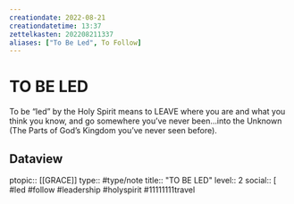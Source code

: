 ```yaml
---
creationdate: 2022-08-21
creationdatetime: 13:37
zettelkasten: 202208211337
aliases: ["To Be Led", To Follow]
---
```

# TO BE LED
To be “led” by the Holy Spirit means to LEAVE where you are and what you think you know, and go somewhere you’ve never been…into the Unknown (The Parts of God’s Kingdom you’ve never seen before).


## Dataview
ptopic:: [[GRACE]]
type:: #type/note
title:: "TO BE LED"
level:: 2
social:: [ #led #follow #leadership #holyspirit #11111111travel